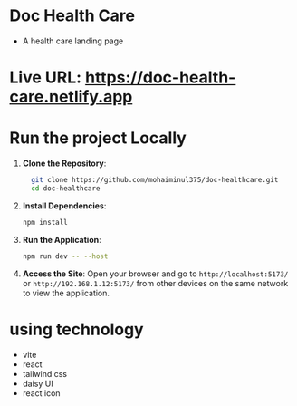 # Doc Health Care
- A health care landing page
# Live URL: https://doc-health-care.netlify.app

# Run the project Locally
1. **Clone the Repository**:

    ```sh
      git clone https://github.com/mohaiminul375/doc-healthcare.git
      cd doc-healthcare
    ```

2. **Install Dependencies**:

    ```sh
    npm install
    ```



3. **Run the Application**:

    ```sh
    npm run dev -- --host
    ```

4. **Access the Site**: Open your browser and go to `http://localhost:5173/` or `http://192.168.1.12:5173/` from other devices on the same network to view the application.

# using technology
- vite
- react
- tailwind css
- daisy UI
- react icon